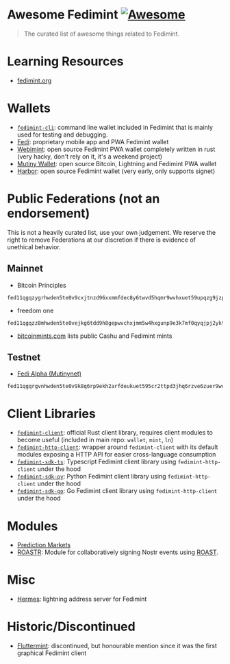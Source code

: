 # Awesome Fedimint [![Awesome](https://awesome.re/badge-flat.svg)](https://github.com/sindresorhus/awesome)

> The curated list of awesome things related to Fedimint.

# Learning Resources
* [fedimint.org](https://fedimint.org)

# Wallets
* [`fedimint-cli`](https://github.com/fedimint/fedimint/): command line wallet included in Fedimint that is mainly used for testing and debugging.
* [Fedi](https://www.fedi.xyz/): proprietary mobile app and PWA Fedimint wallet
* [Webimint](https://github.com/elsirion/webimint-rs/): open source Fedimint PWA wallet completely written in rust (very hacky, don't rely on it, it's a weekend project)
* [Mutiny Wallet](https://mutinywallet.com/): open source Bitcoin, Lightning and Fedimint PWA wallet
* [Harbor](https://github.com/MutinyWallet/harbor): open source Fedimint wallet (very early, only supports signet)

#  Public Federations (not an endorsement)
This is not a heavily curated list, use your own judgement. We reserve the right to remove Federations at our discretion if there is evidence of unethical behavior.

## Mainnet
* Bitcoin Principles
```
fed11qgqzygrhwden5te0v9cxjtnzd96xxmmfdec8y6twvd5hqmr9wvhxuet59upqzg9jzp5vsn6mzt9ylhun70jy85aa0sn7sepdp4fw5tjdeehah0hfmufvlqem
```

* freedom one
```
fed11qgqzz8mhwden5te0vejkg6tdd9h8gepwvchxjmm5w4hxgunp9e3k7mf0qyqjpj2ykt73ullqfj58lxjh67y5ed53zm8vvfjvk5h65ufz3a8v2nxky9wuce
```

* [bitcoinmints.com](https://bitcoinmints.com/?show=fedimint) lists public Cashu and Fedimint mints

## Testnet
* [Fedi Alpha (Mutinynet)](https://alpha.fedi.xyz/)
```
fed11qgqrgvnhwden5te0v9k8q6rp9ekh2arfdeukuet595cr2ttpd3jhq6rzve6zuer9wchxvetyd938gcewvdhk6tcqqysptkuvknc7erjgf4em3zfh90kffqf9srujn6q53d6r056e4apze5cw27h75
```

# Client Libraries
* [`fedimint-client`](https://github.com/fedimint/fedimint): official Rust client library, requires client modules to become useful (included in main repo: `wallet`, `mint`, `ln`)
* [`fedimint-http-client`](https://github.com/Kodylow/fedimint-http-client): wrapper around `fedimint-client` with its default modules exposing a HTTP API for easier cross-language consumption
* [`fedimint-sdk-ts`](https://github.com/Kodylow/fedimint-sdk-ts): Typescript Fedimint client library using `fedimint-http-client` under the hood
* [`fedimint-sdk-py`](https://github.com/Kodylow/fedimint-sdk-ts): Python Fedimint client library using `fedimint-http-client` under the hood
* [`fedimint-sdk-go`](https://github.com/Kodylow/fedimint-sdk-ts): Go Fedimint client library using `fedimint-http-client` under the hood

# Modules
* [Prediction Markets](https://github.com/toyota-corolla0/fedimint-prediction-markets)
* [ROASTR](https://github.com/m1sterc001guy/roastr): Module for collaboratively signing Nostr events using [ROAST](https://medium.com/blockstream/roast-robust-asynchronous-schnorr-threshold-signatures-ddda55a07d1b).

# Misc
* [Hermes](https://github.com/Kodylow/hermes): lightning address server for Fedimint

# Historic/Discontinued
* [Fluttermint](https://github.com/futurepaul/fluttermint): discontinued, but honourable mention since it was the first graphical Fedimint client
